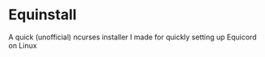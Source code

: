 # Equinstall
A quick (unofficial) ncurses installer I made for quickly setting up Equicord on Linux
